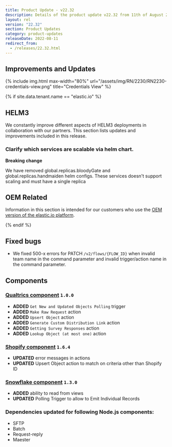 ```yaml
---
title: Product Update - v22.32
description: Details of the product update v22.32 from 11th of August 2022.
layout: rel
version: "22.32"
section: Product Updates
category: product-updates
releaseDate: 2022-08-11
redirect_from:
  - /releases/22.32.html
---
```



## Improvements and Updates

{% include img.html max-width="80%" url="/assets/img/RN/2230/RN2230-credentials-view.png" title="Credentials View" %}

{% if site.data.tenant.name == "elastic.io" %}

## HELM3

We constantly improve different aspects of HELM3 deployments in collaboration
with our partners. This section lists updates and improvements included in this release.

### Clarify which services are scalable via helm chart.

**Breaking change**

We have removed global.replicas.bloodyGate and global.replicas.handmaiden helm configs. These services doesn't support scaling and must have a single replica


## OEM Related

Information in this section is intended for our customers who use the
[OEM version of the elastic.io platform](https://www.elastic.io/saas-embedded-integration/).

{% endif %}

## Fixed bugs

* We fixed 500-x errors for PATCH `/v2/flows/{FLOW_ID}` when invalid team name in the command parameter and invalid trigger/action name in the command parameter.

## Components

### [Qualtrics component](/components/qualtrics) `1.0.0`

  *   **ADDED** `Get New and Updated Objects Polling` trigger
  *   **ADDED** `Make Raw Request` action
  *   **ADDED** `Upsert Object` action
  *   **ADDED** `Generate Custom Distribution Link` action
  *   **ADDED** `Getting Survey Responses` action
  *   **ADDED** `Lookup Object (at most one)` action

### [Shopify component](/components/shopify) `1.6.4`

  *   **UPDATED** error messages in actions
  *   **UPDATED** Upsert Object action to match on criteria other than Shopify ID

### [Snowflake component](/components/snowflake) `1.3.0`

  *   **ADDED** ability to read from views
  *   **UPDATED** Polling Trigger to allow to Emit Individual Records

### Dependencies updated for  following Node.js components:

 - SFTP
 - Batch
 - Request-reply
 - Maester
